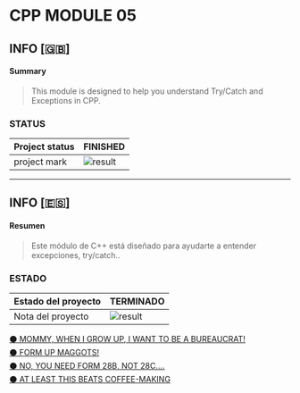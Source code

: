 # CPP MODULE 05

## INFO [:gb:]

#### Summary
> This module is designed to help you understand Try/Catch and Exceptions in CPP.

### STATUS
| Project status | FINISHED          |
|--------------|---------------------------|
| project mark |   ![result](https://img.shields.io/badge/RESULT-100%25-green)  |

<!-- -->
<hr>

## INFO [:es:]

#### Resumen 
> Este módulo de C++ está diseñado para ayudarte a entender excepciones, try/catch..

### ESTADO
| Estado del proyecto | TERMINADO          |
|--------------|---------------------------|
| Nota del proyecto   | ![result](https://img.shields.io/badge/RESULTADO-100%25-green)  |

<!--  -->

<a href="https://github.com/victorFernandezF/CPP_MODULES/tree/main/CPP05/ex00"> ⚫ MOMMY, WHEN I GROW UP, I WANT TO BE A BUREAUCRAT!
</a><br>
<a href="https://github.com/victorFernandezF/CPP_MODULES/tree/main/CPP05/ex01"> ⚫ FORM UP MAGGOTS!</a><br>
<a href="https://github.com/victorFernandezF/CPP_MODULES/tree/main/CPP05/ex02"> ⚫ NO, YOU NEED FORM 28B, NOT 28C....</a><br>
<a href="https://github.com/victorFernandezF/CPP_MODULES/tree/main/CPP05/ex03"> ⚫ AT LEAST THIS BEATS COFFEE-MAKING </a><br>